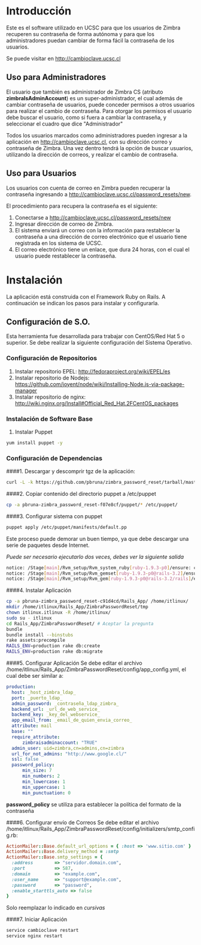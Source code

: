 # Introducción

Este es el software utilizado en UCSC para que los usuarios de Zimbra recuperen su contraseña de forma autónoma y para que los administradores puedan cambiar de forma fácil la contraseña de los usuarios.

Se puede visitar en http://cambioclave.ucsc.cl

## Uso para Administradores
El usuario que también es administrador de Zimbra CS (atributo __zimbraIsAdminAccount__) es un super-administrador, el cual además de cambiar contraseña de usuarios, puede conceder permisos a otros usuarios para realizar el cambio de contraseña.
Para otorgar los permisos el usuario debe buscar el usuario, como si fuera a cambiar la contraseña, y seleccionar el cuadro que dice "Administrador"

Todos los usuarios marcados como administradores pueden ingresar a la aplicación en http://cambioclave.ucsc.cl, con su dirección correo y contraseña de Zimbra.
Una vez dentro tendrá la opción de buscar usuarios, utilizando la dirección de correos, y realizar el cambio de contraseña.

## Uso para Usuarios
Los usuarios con cuenta de correo en Zimbra pueden recuperar la contraseña ingresando a http://cambioclave.ucsc.cl/password_resets/new.

El procedimiento para recupera la contraseña es el siguiente:

1. Conectarse a http://cambioclave.ucsc.cl/password_resets/new
2. Ingresar dirección de correo de Zimbra.
3. El sistema enviará un correo con la información para restablecer la contraseña a una dirección de correo electrónico que el usuario tiene registrada en los sistema de UCSC.
4. El correo electrónico tiene un enlace, que dura 24 horas, con el cual el usuario puede restablecer la contraseña.

# Instalación
La aplicación está construida con el Framework Ruby on Rails. A continuación se indican los pasos para instalar y configurarla.

## Configuración de S.O.
Esta herramienta fue desarrollada para trabajar con CentOS/Red Hat 5 o superior.
Se debe realizar la siguiente configuración del Sistema Operativo.

### Configuración de Repositorios

1. Instalar repositorio EPEL: http://fedoraproject.org/wiki/EPEL/es
2. Instalar repositorio de Nodejs: https://github.com/joyent/node/wiki/Installing-Node.js-via-package-manager
3. Instalar repositorio de nginx: http://wiki.nginx.org/Install#Official_Red_Hat.2FCentOS_packages

### Instalación de Software Base

1. Instalar Puppet
```bash
yum install puppet -y
```

### Configuración de Dependencias

####1. Descargar y descomprir tgz de la aplicación:
```bash
curl -L -k https://github.com/pbruna/zimbra_password_reset/tarball/master > zimbra_password_reset.tgz
```

####2. Copiar contenido del directorio puppet a /etc/puppet
```bash
cp -a pbruna-zimbra_password_reset-f07e8cf/puppet/* /etc/puppet/
```

####3. Configurar sistema con puppet
```bash
puppet apply /etc/puppet/manifests/default.pp
```

Este proceso puede demorar un buen tiempo, ya que debe descargar una serie de paquetes desde Internet.

_Puede ser necesario ejecutarlo dos veces, debes ver la siguiente salida_
```bash
notice: /Stage[main]/Rvm_setup/Rvm_system_ruby[ruby-1.9.3-p0]/ensure: created
notice: /Stage[main]/Rvm_setup/Rvm_gemset[ruby-1.9.3-p0@rails-3.2]/ensure: created
notice: /Stage[main]/Rvm_setup/Rvm_gem[ruby-1.9.3-p0@rails-3.2/rails]/ensure: created
```

####4. Instalar Aplicación
```bash
cp -a pbruna-zimbra_password_reset-c91d4cd/Rails_App/ /home/itlinux/
mkdir /home/itlinux/Rails_App/ZimbraPasswordReset/tmp
chown itlinux.itlinux -R /home/itlinux/
sudo su - itlinux
cd Rails_App/ZimbraPasswordReset/ # Aceptar la pregunta
bundle
bundle install --binstubs
rake assets:precompile
RAILS_ENV=production rake db:create
RAILS_ENV=production rake db:migrate
```


####5. Configurar Aplicación
Se debe editar el archivo /home/itlinux/Rails_App/ZimbraPasswordReset/config/app_config.yml, el cual debe ser similar a:

```yaml
production:
  host: _host_zimbra_ldap_
  port: _puerto_ldap_
  admin_password: _contraseña_ldap_zimbra_
  backend_url: _url_de_web_service_
  backend_key: _key_del_webservice_
  app_email_from: _email_de_quien_envia_correo_
  attribute: mail
  base: ""
  require_attribute:
      zimbraisadminaccount: "TRUE"
  admin_user: uid=zimbra,cn=admins,cn=zimbra
  url_for_not_admins: "http://www.google.cl/"
  ssl: false
  password_policy:
      min_size: 7
      min_numbers: 2
      min_lowercase: 1
      min_uppercase: 1
      min_punctuation: 0
```
**password_policy** se utiliza para establecer la política del formato de la contraseña	

####6. Configurar envío de Correos
Se debe editar el archivo /home/itlinux/Rails_App/ZimbraPasswordReset/config/initializers/smtp_config.rb:

```ruby
ActionMailer::Base.default_url_options = { :host => 'www.sitio.com' }
ActionMailer::Base.delivery_method = :smtp
ActionMailer::Base.smtp_settings = {
  :address        => "servidor.domain.com",
  :port           => 587,
  :domain         => "example.com",
  :user_name      => "support@example.com",
  :password       => "password",
  :enable_starttls_auto => false
}
```

Solo reemplazar lo indicado en _cursivas_

####7. Iniciar Aplicación
```bash
service cambioclave restart
service nginx restart
```